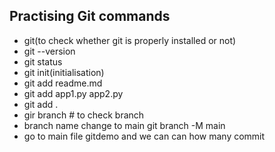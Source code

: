 ## Practising Git commands
- git(to check whether git is properly installed or not)
- git --version
- git status
- git init(initialisation)
- git add readme.md
- git add app1.py app2.py
- git add . 
- gir branch # to check branch
- branch name change to main git branch -M main
- go to main file gitdemo and we can can how many commit